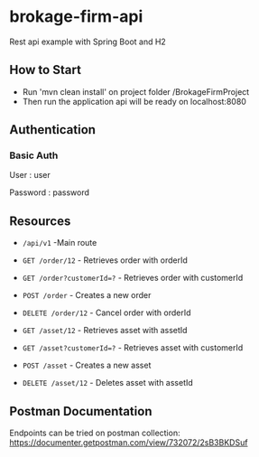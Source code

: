 # brokage-firm-api
Rest api example with Spring Boot and H2

## How to Start
- Run 'mvn clean install' on project folder /BrokageFirmProject
- Then run the application api will be ready on localhost:8080

## Authentication
### Basic Auth

User : user

Password : password

## Resources

- ```/api/v1``` -Main route

- ```GET /order/12``` - Retrieves order with orderId
- ```GET /order?customerId=?``` - Retrieves order with customerId
- ```POST /order``` - Creates a new order
- ```DELETE /order/12``` - Cancel order with orderId


- ```GET /asset/12``` - Retrieves asset with assetId
- ```GET /asset?customerId=?``` - Retrieves asset with customerId
- ```POST /asset``` - Creates a new asset
- ```DELETE /asset/12``` - Deletes asset with assetId

## Postman Documentation

Endpoints can be tried on postman collection: https://documenter.getpostman.com/view/732072/2sB3BKDSuf